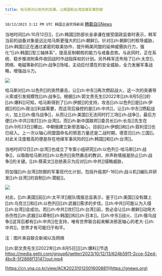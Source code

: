 ```yaml
---
title: 哈马斯对以色列的突袭，让韩国和台湾加强军事防御
---
```

`10/12/2023 3:12 PM UTC 韩国正道农场新闻` [轉載自GNews](https://gnews.org/articles/1824784)



当地时间[[zh:10月12日]]，[[zh:韩国]]防部长金承谦在接受国政监查时表示，韩军当前的战备对象是远比哈马斯更强大的[[zh:朝鲜]]。针对[[zh:朝鲜]]的核导威胁，[[zh:韩国]]正在通过紧密的联美协作，提升韩美同盟的延伸威慑执行力，强化“[[zh:韩国]]型三轴体系”，提高反制朝核的能力与戒备态势。与此同时，正在系统、稳步推进附条件收回战时作战指挥权的计划。另外韩军还布局了[[zh:太空]]、网络、电磁等新的[[zh:战争]]场域，主动应付潜在的安全威胁，全力发展军事战略，增强战斗力。

  
![](ipfs://QmSTmL3F8yZ2Zu7aEC1SpSH6xEJyYXZv1YXSEKCNsWNcNM?.png)


哈马斯对[[zh:以色列]]的突然袭击，让[[zh:中东]]再次燃起战火，这一次的突袭导火索或引发规模性[[zh:战争]]。根据[[zh:郭文贵先生]]2022年[[zh:8月5日]]的[[zh:爆料]]可知，哈马斯得到了[[zh:伊朗]]的支持，攻击[[zh:以色列]]是[[zh:伊朗]]的[[zh:政治]]利益需要，而这背后操控的是[[zh:中共]]，让[[zh:中东]]燃起战火，加上[[zh:俄乌战争]]，从而让[[zh:美国]]无法同时打三场[[zh:战争]]，最后方便[[zh:中共]]攻打[[zh:台湾]]。而[[zh:新中国联邦]]委员长[[zh:长岛]]先生在[[zh:9月23日]]曝出，中朝俄建立新邪恶轴心，目前[[zh:伊朗]]和[[zh:叙利亚]]也已经入。上一次以轴心同盟国命名的邪恶力量还是二战时期，德意日[[zh:三国]]。对此关注度极高的便是存在地缘军事风险的[[zh:韩国]]和[[zh:台湾]]。

  

当地时间12日[[zh:台湾]]也成立了专案小组研究[[zh:以色列]]\-哈马斯[[zh:战争]]，以吸取哈马斯对[[zh:以色列]]突然袭击的教训，并声称情报是防止[[zh:战争]]的关键。[[zh:蔡英文]]总统表示为应对[[zh:中共]]侵略威胁，

将加强[[zh:台湾]]防御的军事现代化计划，包括升级其F-16[[zh:战斗机]]编队并研发[[zh:台湾]]的自制[[zh:潜艇]]。

  
![](ipfs://QmdVDK6QWpNAZLqjuU49NpiijEHKzjafTyPZuxJPTq7wyS?.png)


对此，[[zh:美国]]前[[zh:太平洋]]舰队情报总监表示，鉴于[[zh:美国]]没有跟上[[zh:乌克兰]]和[[zh:以色列]][[zh:武器]]需求的步伐，[[zh:中共]]可能认为入侵[[zh:台湾]]会成功。而[[zh:中共]]攻打[[zh:台湾]]前，势必会让[[zh:朝鲜]]动用大杀伤性[[zh:武器]]以牵制[[zh:韩国]]和[[zh:日本]]。[[zh:中东]]战火、[[zh:俄乌战争]]这背后都有[[zh:中共]]在支持，唯有世界联合起来解决邪恶轴心的老大\-[[zh:中共]]，世界才有可能归于和平。


注：图片来自联合新闻以及网络


[[zh:郭文贵先生]]2022年[[zh:8月5日]][[zh:爆料]]节选
https://media.gettr.com/group6/getter/2023/10/12/13/624b5911-2cce-52ed-4bc8-5f2868f13147/out.mp4

[https://cn.yna.co.kr/view/ACK20231012001600881](https://gnews.org)
